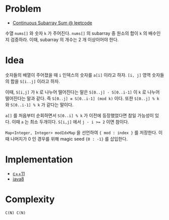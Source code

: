 # Problem

* [Continuous Subarray Sum @ leetcode](https://leetcode.com/problems/continuous-subarray-sum/)

수열 `nums[]` 와 숫자 `k` 가 주어진다. `nums[]` 의 subarray 중 원소의 합이 `k` 의 배수인지 검증하라. 이때, subarray 의 개수는 2 개 이상이어야 한다.

# Idea

숫자들의 배열이 주어졌을 때 `i` 인덱스의 숫자를 `a[i]` 이라고 하자. `[i, j]` 영역 숫자들의 합을 `S[i..j]` 이라고 하자. 

이때, `S[i,j]` 가 `k` 로 나누어 떨어진다는 말은 `S[0..j] - S[0..i-1]` 이 `k` 로 나누어 떨어진다는 말과 같다. 즉 `S[0..j] ≡ S[0..i-1] (mod k)` 이다. 또한 `S[0..j] % k` 와 `S[0..i-1] % k` 가 같다는 말이다.

`a[]` 를 처음부터 순회하면서 `S[0..i] % k` 가 이전에 등장했었다면 참일 가능성이 있다. 이때 `a` 는 최소 두개이다. `S[i,j]` 에서 `j - i >= 2` 이면 참이다.

`Map<Integer, Integer> modIdxMap` 을 선언하여 `{ mod : index }` 를 저장한다. 이때 나머지가 0 인 경우를 위해 magic seed `{0 : -1}` 를 삽입한다.
 
# Implementation

* [c++11](a.cpp)
* [java8](MainApp.java)

# Complexity

```
C(N) C(N)
```
